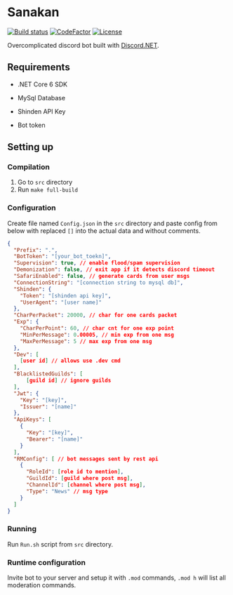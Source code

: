 # Sanakan #

[![Build status](https://img.shields.io/appveyor/build/MrZnake/sanakan)](https://ci.appveyor.com/project/mrznake/sanakan/branch/master) [![CodeFactor](https://www.codefactor.io/repository/github/mzknek/sanakan/badge)](https://www.codefactor.io/repository/github/mzknek/sanakan) [![License](https://img.shields.io/github/license/MZKNEK/sanakan)](https://github.com/MZKNEK/sanakan/blob/master/LICENSE)

Overcomplicated discord bot built with [Discord.NET](https://github.com/RogueException/Discord.Net).

## Requirements ##

- .NET Core 6 SDK

- MySql Database

- Shinden API Key

- Bot token

## Setting up ##

### Compilation ###

1. Go to `src` directory
2. Run `make full-build`

### Configuration ###

Create file named `Config.json` in the `src` directory and paste config from below with replaced `[]` into the actual data and without comments.

```json
{
  "Prefix": ".",
  "BotToken": "[your_bot_toekn]",
  "Supervision": true, // enable flood/spam supervision
  "Demonization": false, // exit app if it detects discord timeout
  "SafariEnabled": false, // generate cards from user msgs
  "ConnectionString": "[connection string to mysql db]",
  "Shinden": {
    "Token": "[shinden api key]",
    "UserAgent": "[user name]"
  },
  "CharPerPacket": 20000, // char for one cards packet
  "Exp": {
    "CharPerPoint": 60, // char cnt for one exp point
    "MinPerMessage": 0.00005, // min exp from one msg
    "MaxPerMessage": 5 // max exp from one msg
  },
  "Dev": [
    [user id] // allows use .dev cmd
  ],
  "BlacklistedGuilds": [
      [guild id] // ignore guilds
  ],
  "Jwt": {
    "Key": "[key]",
    "Issuer": "[name]"
  },
  "ApiKeys": [
    {
      "Key": "[key]",
      "Bearer": "[name]"
    }
  ],
  "RMConfig": [ // bot messages sent by rest api
    {
      "RoleId": [role id to mention],
      "GuildId": [guild where post msg],
      "ChannelId": [channel where post msg],
      "Type": "News" // msg type
    }
  ]
}
```

### Running ###

Run `Run.sh` script from `src` directory.

### Runtime configuration ###

Invite bot to your server and setup it with `.mod` commands, `.mod h` will list all moderation commands.
